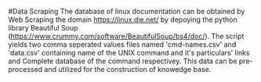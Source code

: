 #Data Scraping
The database of linux documentation can be obtained by Web Scraping the domain https://linux.die.net/ by depoying the python library Beautiful Soup (https://www.crummy.com/software/BeautifulSoup/bs4/doc/). The script yields two comma seperated values files
named 'cmd-names.csv' and 'data.csv' containing name of the UNIX command and it's particulars' links and Complete database of the command respectivey. 
This data can be pre-processed and utilized for the construction of knowedge base.
